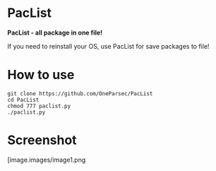 # PacList


__PacList - all package in one file!__

If you need to reinstall your OS, use PacList for save packages to file!

# How to use
```
git clone https://github.com/OneParsec/PacList
cd PacList
chmod 777 paclist.py
./paclist.py
```

# Screenshot

[image.images/image1.png
